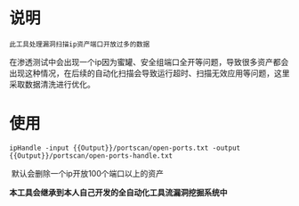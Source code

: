 # 说明

 	此工具处理漏洞扫描ip资产端口开放过多的数据

​	在渗透测试中会出现一个ip因为蜜罐、安全组端口全开等问题，导致很多资产都会出现这种情况，在后续的自动化扫描会导致运行超时、扫描无效应用等问题，这里采取数据清洗进行优化。

# 使用

```
ipHandle -input {{Output}}/portscan/open-ports.txt -output {{Output}}/portscan/open-ports-handle.txt
```

​	默认会删除一个ip开放100个端口以上的资产

**本工具会继承到本人自己开发的全自动化工具流漏洞挖掘系统中**
